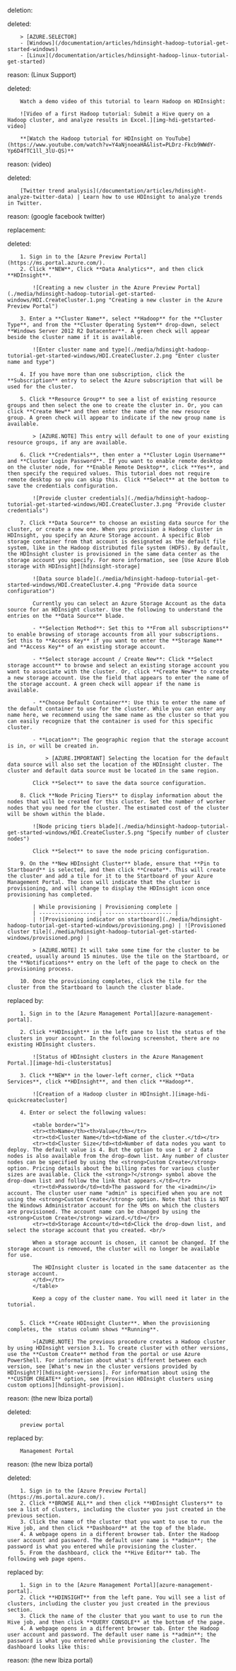 deletion:

deleted:

		> [AZURE.SELECTOR]
		- [Windows](/documentation/articles/hdinsight-hadoop-tutorial-get-started-windows)
		- [Linux](/documentation/articles/hdinsight-hadoop-linux-tutorial-get-started)

reason: (Linux Support)

deleted:

		Watch a demo video of this tutorial to learn Hadoop on HDInsight:
		
		![Video of a first Hadoop tutorial: Submit a Hive query on a Hadoop cluster, and analyze results in Excel.][img-hdi-getstarted-video]
		
		**[Watch the Hadoop tutorial for HDInsight on YouTube](https://www.youtube.com/watch?v=Y4aNjnoeaHA&list=PLDrz-Fkcb9WWdY-Yp6D4fTC1ll_3lU-QS)**

reason: (video)

deleted:

		[Twitter trend analysis](/documentation/articles/hdinsight-analyze-twitter-data) | Learn how to use HDInsight to analyze trends in Twitter.

reason: (google facebook twitter)

replacement:

deleted:

		1. Sign in to the [Azure Preview Portal](https://ms.portal.azure.com/).
		2. Click **NEW**, Click **Data Analytics**, and then click **HDInsight**.
		
		    ![Creating a new cluster in the Azure Preview Portal](./media/hdinsight-hadoop-tutorial-get-started-windows/HDI.CreateCluster.1.png "Creating a new cluster in the Azure Preview Portal")
		
		3. Enter a **Cluster Name**, select **Hadoop** for the **Cluster Type**, and from the **Cluster Operating System** drop-down, select **Windows Server 2012 R2 Datacenter**. A green check will appear beside the cluster name if it is available.
		
			![Enter cluster name and type](./media/hdinsight-hadoop-tutorial-get-started-windows/HDI.CreateCluster.2.png "Enter cluster name and type")
		
		4. If you have more than one subscription, click the **Subscription** entry to select the Azure subscription that will be used for the cluster.
		
		5. Click **Resource Group** to see a list of existing resource groups and then select the one to create the cluster in. Or, you can click **Create New** and then enter the name of the new resource group. A green check will appear to indicate if the new group name is available.
		
			> [AZURE.NOTE] This entry will default to one of your existing resource groups, if any are available.
		
		6. Click **Credentials**, then enter a **Cluster Login Username** and **Cluster Login Password**. If you want to enable remote desktop on the cluster node, for **Enable Remote Desktop**, click **Yes**, and then specify the required values. This tutorial does not require remote desktop so you can skip this. Click **Select** at the bottom to save the credentials configuration.
		
			![Provide cluster credentials](./media/hdinsight-hadoop-tutorial-get-started-windows/HDI.CreateCluster.3.png "Provide cluster credentials")
		
		7. Click **Data Source** to choose an existing data source for the cluster, or create a new one. When you provision a Hadoop cluster in HDInsight, you specify an Azure Storage account. A specific Blob storage container from that account is designated as the default file system, like in the Hadoop distributed file system (HDFS). By default, the HDInsight cluster is provisioned in the same data center as the storage account you specify. For more information, see [Use Azure Blob storage with HDInsight][hdinsight-storage]
		
			![Data source blade](./media/hdinsight-hadoop-tutorial-get-started-windows/HDI.CreateCluster.4.png "Provide data source configuration")
			
			Currently you can select an Azure Storage Account as the data source for an HDInsight cluster. Use the following to understand the entries on the **Data Source** blade.
			
			- **Selection Method**: Set this to **From all subscriptions** to enable browsing of storage accounts from all your subscriptions. Set this to **Access Key** if you want to enter the **Storage Name** and **Access Key** of an existing storage account.
			
			- **Select storage account / Create New**: Click **Select storage account** to browse and select an existing storage account you want to associate with the cluster. Or, click **Create New** to create a new storage account. Use the field that appears to enter the name of the storage account. A green check will appear if the name is available.
			
			- **Choose Default Container**: Use this to enter the name of the default container to use for the cluster. While you can enter any name here, we recommend using the same name as the cluster so that you can easily recognize that the container is used for this specific cluster. 
			
			- **Location**: The geographic region that the storage account is in, or will be created in.
			
				> [AZURE.IMPORTANT] Selecting the location for the default data source will also set the location of the HDInsight cluster. The cluster and default data source must be located in the same region.
				
			Click **Select** to save the data source configuration.
		
		8. Click **Node Pricing Tiers** to display information about the nodes that will be created for this cluster. Set the number of worker nodes that you need for the cluster. The estimated cost of the cluster will be shown within the blade.
		
			![Node pricing tiers blade](./media/hdinsight-hadoop-tutorial-get-started-windows/HDI.CreateCluster.5.png "Specify number of cluster nodes")
			
			Click **Select** to save the node pricing configuration.
		
		9. On the **New HDInsight Cluster** blade, ensure that **Pin to Startboard** is selected, and then click **Create**. This will create the cluster and add a tile for it to the Startboard of your Azure Management Portal. The icon will indicate that the cluster is provisioning, and will change to display the HDInsight icon once provisioning has completed.
		
			| While provisioning | Provisioning complete |
			| ------------------ | --------------------- |
			| ![Provisioning indicator on startboard](./media/hdinsight-hadoop-tutorial-get-started-windows/provisioning.png) | ![Provisioned cluster tile](./media/hdinsight-hadoop-tutorial-get-started-windows/provisioned.png) |
		
			> [AZURE.NOTE] It will take some time for the cluster to be created, usually around 15 minutes. Use the tile on the Startboard, or the **Notifications** entry on the left of the page to check on the provisioning process.
		
		10. Once the provisioning completes, click the tile for the cluster from the Startboard to launch the cluster blade.

replaced by:

		1. Sign in to the [Azure Management Portal][azure-management-portal].
		
		2. Click **HDInsight** in the left pane to list the status of the clusters in your account. In the following screenshot, there are no existing HDInsight clusters.
		
			![Status of HDInsight clusters in the Azure Management Portal.][image-hdi-clusterstatus]
		
		3. Click **NEW** in the lower-left corner, click **Data Services**, click **HDInsight**, and then click **Hadoop**.
		
			![Creation of a Hadoop cluster in HDInsight.][image-hdi-quickcreatecluster]
		
		4. Enter or select the following values:
		
			<table border="1">
			<tr><th>Name</th><th>Value</th></tr>
			<tr><td>Cluster Name</td><td>Name of the cluster.</td></tr>
			<tr><td>Cluster Size</td><td>Number of data nodes you want to deploy. The default value is 4. But the option to use 1 or 2 data nodes is also available from the drop-down list. Any number of cluster nodes can be specified by using the <strong>Custom Create</strong> option. Pricing details about the billing rates for various cluster sizes are available. Click the <strong>?</strong> symbol above the drop-down list and follow the link that appears.</td></tr>
			<tr><td>Password</td><td>The password for the <i>admin</i> account. The cluster user name "admin" is specified when you are not using the <strong>Custom Create</strong> option. Note that this is NOT the Windows Administrator account for the VMs on which the clusters are provisioned. The account name can be changed by using the <strong>Custom Create</strong> wizard.</td></tr>
			<tr><td>Storage Account</td><td>Click the drop-down list, and select the storage account that you created. <br/>
		
			When a storage account is chosen, it cannot be changed. If the storage account is removed, the cluster will no longer be available for use.
		
			The HDInsight cluster is located in the same datacenter as the storage account.
			</td></tr>
			</table>
		
			Keep a copy of the cluster name. You will need it later in the tutorial.
		
		
		5. Click **Create HDInsight Cluster**. When the provisioning completes, the  status column shows **Running**.
		
			>[AZURE.NOTE] The previous procedure creates a Hadoop cluster by using HDInsight version 3.1. To create cluster with other versions, use the **Custom Create** method from the portal or use Azure PowerShell. For information about what's different between each version, see [What's new in the cluster versions provided by HDInsight?][hdinsight-versions]. For information about using the **CUSTOM CREATE** option, see [Provision HDInsight clusters using custom options][hdinsight-provision].

reason: (the new Ibiza portal)

deleted:

		preview portal

replaced by:

		Management Portal

reason: (the new Ibiza portal)

deleted:

		1. Sign in to the [Azure Preview Portal](https://ms.portal.azure.com/).
		2. Click **BROWSE ALL** and then click **HDInsight Clusters** to see a list of clusters, including the cluster you just created in the previous section.
		3. Click the name of the cluster that you want to use to run the Hive job, and then click **Dashboard** at the top of the blade.
		4. A webpage opens in a different browser tab. Enter the Hadoop user account and password. The default user name is **admin**; the password is what you entered while provisioning the cluster.
		5. From the dashboard, click the **Hive Editor** tab. The following web page opens.

replaced by:

		1. Sign in to the [Azure Management Portal][azure-management-portal].
		2. Click **HDINSIGHT** from the left pane. You will see a list of clusters, including the cluster you just created in the previous section.
		3. Click the name of the cluster that you want to use to run the Hive job, and then click **QUERY CONSOLE** at the bottom of the page.
		4. A webpage opens in a different browser tab. Enter the Hadoop user account and password. The default user name is **admin**; the password is what you entered while provisioning the cluster. The dashboard looks like this:

reason: (the new Ibiza portal)

